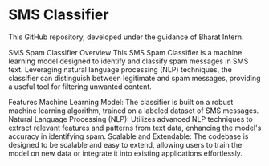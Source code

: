 # SMS Classifier


This GitHub repository, developed under the guidance of Bharat Intern.

SMS Spam Classifier
Overview
This SMS Spam Classifier is a machine learning model designed to identify and classify spam messages in SMS text. Leveraging natural language processing (NLP) techniques, the classifier can distinguish between legitimate and spam messages, providing a useful tool for filtering unwanted content.

Features
Machine Learning Model: The classifier is built on a robust machine learning algorithm, trained on a labeled dataset of SMS messages.
Natural Language Processing (NLP): Utilizes advanced NLP techniques to extract relevant features and patterns from text data, enhancing the model's accuracy in identifying spam.
Scalable and Extendable: The codebase is designed to be scalable and easy to extend, allowing users to train the model on new data or integrate it into existing applications effortlessly.
